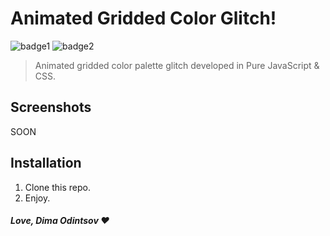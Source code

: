 # Animated Gridded Color Glitch!
![badge1](https://img.shields.io/badge/javascript-%23323330.svg?style=for-the-badge&logo=javascript&logoColor=%23F7DF1E) ![badge2](https://img.shields.io/badge/css3-%231572B6.svg?style=for-the-badge&logo=css3&logoColor=white)
> Animated gridded color palette glitch developed in Pure JavaScript &amp; CSS.

## Screenshots

SOON

## Installation

1. Clone this repo.
2. Enjoy.

##### Love, Dima Odintsov ❤️
